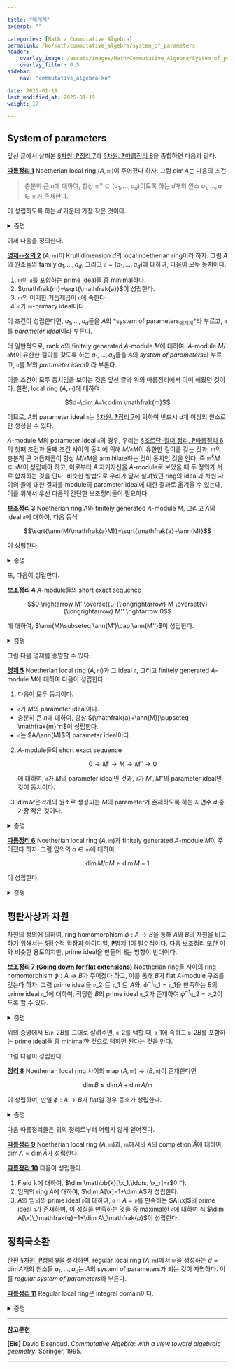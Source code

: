 ```yaml
---

title: "매개계"
excerpt: ""

categories: [Math / Commutative Algebra]
permalink: /ko/math/commutative_algebra/system_of_parameters
header:
    overlay_image: /assets/images/Math/Commutative_Algebra/System_of_parameters.png
    overlay_filter: 0.5
sidebar: 
    nav: "commutative_algebra-ko"

date: 2025-01-19
last_modified_at: 2025-01-19
weight: 17

---
```


## System of parameters

앞선 글에서 살펴본 [§차원, ⁋정리 7](/ko/math/commutative_algebra/Krull_dimension#thm7)과 [§차원, ⁋따름정리 8](/ko/math/commutative_algebra/Krull_dimension#cor8)을 종합하면 다음과 같다.

<div class="proposition" markdown="1">

<ins id="cor1">**따름정리 1**</ins> Noetherian local ring $(A, \mathfrak{m})$이 주어졌다 하자. 그럼 $\dim A$는 다음의 조건

> 충분히 큰 $n$에 대하여, 항상 $\mathfrak{m}^n\subseteq (a_1,\ldots, a_d)$이도록 하는 $d$개의 원소 $a_1,\ldots, a\in \mathfrak{m}$가 존재한다. 

이 성립하도록 하는 $d$ 가운데 가장 작은 것이다.

</div>
<details class="proof" markdown="1">
<summary>증명</summary>

우선 $\mathfrak{m}^n\subseteq (a_1,\ldots, a_d)$라 가정하자. 그럼 [§조르단-횔더 정리, ⁋따름정리 8](/ko/math/commutative_algebra/Jordan-Holder_theorem#cor8)에 의하여 $\mathfrak{m}$은 $(a_1,\ldots, a_d)$를 포함하는 prime ideal 중 minimal한 것이다. 따라서 [§차원, ⁋정리 7](/ko/math/commutative_algebra/Krull_dimension#thm7)에 의하여 $\codim \mathfrak{m}\leq d$가 성립한다. 

반대로 $(A,\mathfrak{m})$이 $\dim A=d$를 만족한다 하자. 그럼 정의에 의하여, 길이 $d$의 supremum은 $\mathfrak{m}$에서 시작하는 prime ideal들의 chain에서 나오므로, 정확히 $\codim \mathfrak{m}$과 같다. 따라서, [§차원, ⁋따름정리 8](/ko/math/commutative_algebra/Krull_dimension#cor8)을 사용하면 $\mathfrak{m}$이 ideal $(a_1,\ldots, a_d)$를 포함하는 것 중 minimal한 prime이도록 할 수 있다. 그럼 $\mathfrak{m}$은 $A/(a_1,\ldots, a_d)$에서 유일한 prime ideal이 되므로, 이것이 정확히 $A/(a_1,\ldots, a_d)$의 nilradical이 되어야 하고 ([§국소화의 성질들, ⁋따름정리 8](/ko/math/commutative_algebra//ko/math/commutative_algebra/properties_of_localization#cor8)) 따라서 원하는 결과를 얻는다. 

</details>

이제 다음을 정의한다. 

<div class="definition" markdown="1">

<ins id="prop-def2">**명제--정의 2**</ins> $(A,\mathfrak{m})$이 Krull dimension $d$의 local noetherian ring이라 하자. 그럼 $A$의 원소들의 family $a_1,\ldots, a_d$, 그리고 $\mathfrak{a}=(a_1,\ldots, a_d)$에 대하여, 다음이 모두 동치이다.

1. $\mathfrak{m}$이 $\mathfrak{a}$를 포함하는 prime ideal들 중 minimal하다.
2. $\mathfrak{m}=\sqrt{\mathfrak{a}}$이 성립한다.
3. $\mathfrak{m}$의 어떠한 거듭제곱이 $\mathfrak{a}$에 속한다. 
4. $\mathfrak{a}$가 $\mathfrak{m}$-primary ideal이다. 

이 조건이 성립한다면, $a_1,\ldots, a_d$들을 $A$의 *system of parameters<sub>매개계</sub>*라 부르고, $\mathfrak{a}$를 *parameter ideal*이라 부른다.

더 일반적으로, rank $d$의 finitely generated $A$-module $M$에 대하여, $A$-module $M/\mathfrak{a}M$이 유한한 길이를 갖도록 하는 $a_1,\ldots, a_d$들을 $A$의 *system of parameters*라 부르고, $\mathfrak{a}$를 $M$의 *parameter ideal*이라 부른다. 

</div>

이들 조건이 모두 동치임을 보이는 것은 앞선 글과 위의 따름정리에서 이미 해왔던 것이다. 한편, local ring $(A, \mathfrak{m})$에 대하여 

$$d=\dim A=\codim \mathfrak{m}$$

이므로, $A$의 parameter ideal $\mathfrak{a}$는 [§차원, ⁋정리 7](/ko/math/commutative_algebra/Krull_dimension#thm7)에 의하여 반드시 $d$개 이상의 원소로만 생성될 수 있다. 

$A$-module $M$의 parameter ideal $\mathfrak{a}$의 경우, 우리는 [§조르단-횔더 정리, ⁋따름정리 6](/ko/math/commutative_algebra/Jordan-Holder_theorem#cor6)의 첫째 조건과 둘째 조건 사이의 동치에 의해 $M/\mathfrak{a}M$이 유한한 길이를 갖는 것과, $\mathfrak{m}$의 충분히 큰 거듭제곱이 항상 $M/\mathfrak{a}M$을 annihilate하는 것이 동치인 것을 안다. 즉 $\mathfrak{m}^k M \subseteq \mathfrak{a}M$이 성립해야 하고, 이로부터 $A$ 자기자신을 $A$-module로 보았을 때 두 정의가 서로 합치하는 것을 안다. 비슷한 방법으로 우리가 앞서 살펴봤던 ring의 ideal과 차원 사이의 들에 대한 결과를 module의 parameter ideal에 대한 결과로 옮겨올 수 있는데, 이를 위해서 우선 다음의 간단한 보조정리들이 필요하다.

<div class="proposition" markdown="1">

<ins id="lem3">**보조정리 3**</ins> Noetherian ring $A$와 finitely generated $A$-module $M$, 그리고 $A$의 ideal $\mathfrak{a}$에 대하여, 다음 등식

$$\sqrt{\ann(M/\mathfrak{a}M)}=\sqrt{\mathfrak{a}+\ann(M)}$$

이 성립한다.

</div>
<details class="proof" markdown="1">
<summary>증명</summary>

[§국소화의 성질들, ⁋따름정리 8](/ko/math/commutative_algebra//ko/math/commutative_algebra/properties_of_localization#cor8)에 의하여 $\ann(M/\mathfrak{a}M)$을 포함하는 prime ideal들의 집합과 $\mathfrak{a}+\ann(M)$을 포함하는 prime ideal들의 집합이 정확히 동일하다는 것을 보이면 충분하다. 이제 prime ideal $\mathfrak{p}$가 $\ann(M/\mathfrak{a}M)$을 포함하는 것은 [§국소화, ⁋명제 5](/ko/math/commutative_algebra/localization#prop5)에 의하여 $(M/\mathfrak{a}M)\_\mathfrak{p}\neq 0$인 것과 동치이다. 그럼 $(M/\mathfrak{a}M)\_\mathfrak{p}=M\_\mathfrak{p}/\mathfrak{a}M\_\mathfrak{p}\neq 0$인 것은, [§정수적 확장, ⁋보조정리 8](/ko/math/commutative_algebra/integral_extension#lem8)에 의하여, $M\_\mathfrak{p}\neq 0$이고 $\mathfrak{a}A\_\mathfrak{p}\subseteq \mathfrak{p}A\_\mathfrak{p}$인 것과 동치이다. 이는 다시 [§국소화의 성질들, ⁋따름정리 8](/ko/math/commutative_algebra//ko/math/commutative_algebra/properties_of_localization#cor8)에 의하여, $\mathfrak{p}\supseteq \ann(M)$이고 $\mathfrak{p}\supseteq \mathfrak{a}$인 것, 즉 $\mathfrak{p}\supseteq \mathfrak{a}+\ann(M)$인 것과 동치이므로 원하는 결과를 얻는다. 

</details>

또, 다음이 성립한다.

<div class="proposition" markdown="1">

<ins id="lem4">**보조정리 4**</ins> $A$-module들의 short exact sequence

$$0 \rightarrow M' \overset{u}{\longrightarrow} M \overset{v}{\longrightarrow} M'' \rightarrow  0$$

에 대하여, $\ann(M)\subseteq \ann(M')\cap \ann(M'')$이 성립한다.

</div>
<details class="proof" markdown="1">
<summary>증명</summary>

$a\in\ann(M)$이라 하면, 임의의 $x'\in M'$에 대하여 $u(ax')=au(x')=0$이고, $u$는 injective이므로 $ax'=0$가 되어 $a\in\ann(M')$이다.

비슷하게, 임의의 $x''\in M''$에 대하여, $v$가 surjective이므로 $v(x)=x''$를 만족하는 $x\in M$가 존재하고 그럼 $ax''=av(x)=v(ax)=0$이므로 $a\in\ann(M'')$이다. 

</details>

그럼 다음 명제를 증명할 수 있다. 

<div class="proposition" markdown="1">

<ins id="prop5">**명제 5**</ins> Noetherian local ring $(A,\mathfrak{m})$과 그 ideal $\mathfrak{a}$, 그리고 finitely generated $A$-module $M$에 대하여 다음이 성립한다.

1. 다음이 모두 동치이다.
  - $\mathfrak{a}$가 $M$의 parameter ideal이다. 
  - 충분히 큰 $n$에 대하여, 항상 $(\mathfrak{a}+\ann(M))\supseteq \mathfrak{m}^n$이 성립한다.
  - $\mathfrak{a}$는 $A/\ann(M)$의 parameter ideal이다.
2. $A$-module들의 short exact sequence 
    
    $$0 \rightarrow M' \rightarrow M \rightarrow M'' \rightarrow 0$$

    에 대하여, $\mathfrak{a}$가 $M$의 parameter ideal인 것과, $\mathfrak{a}$가 $M',M''$의 parameter ideal인 것이 동치이다.
3. $\dim M$은 $d$개의 원소로 생성되는 $M$의 parameter가 존재하도록 하는 자연수 $d$ 중 가장 작은 것이다. 

</div>
<details class="proof" markdown="1">
<summary>증명</summary>

1. 우선 $\mathfrak{a}$가 $M$의 parameter ideal이라 가정하자. 그럼 [명제--정의 2](#prop-def2) 직후에 살펴본 논증에 의하여 $\mathfrak{m}$의 충분히 큰 거듭제곱이 항상 $M/\mathfrak{a}M$을 annihilate하는 것을 알고, 이와 [보조정리 3](#lem3)을 종합하면
    
    $$\mathfrak{m}\subseteq \sqrt{\ann(M/\mathfrak{a}M)}=\sqrt{\mathfrak{a}+\ann(M)}$$

    이므로, 충분히 큰 $n$에 대하여 $\mathfrak{m}^n\in(\mathfrak{a}+\ann(M))$이 성립해야 하는 것을 안다.  
    이제 둘째 조건을 가정하자. 그럼 ring $A'=A/\ann(M)$에서 $\mathfrak{m}+\ann(M)$은 유일한 maximal ideal이고, 가정으로부터 충분히 큰 $n$에 대하여 $(\mathfrak{m}+\ann(M))^n$이 $\mathfrak{a}+\ann(M)$에 속해야 하는 것을 알고 있으므로 $\mathfrak{a}+\ann(M)$은 $A/\ann(M)$의 (ring으로서의) parameter ideal이며, $A/\ann(M)$을 $A$-module로 보면 원하는 결과를 얻는다.  
    마지막 동치의 경우, 다음 포함관계

    $$\mathfrak{m}\subseteq \sqrt{\mathfrak{a}+\ann(M)}=\sqrt{\ann(M/\mathfrak{a}M)}$$

    로부터 자명하다. 
2. $\mathfrak{a}$가 $M$의 parameter ideal이라 하자. 그럼 [보조정리 4](#lem4)에 의하여 $\ann(M)\subseteq \ann(M')\cap \ann(M'')$이므로 $\mathfrak{a}$가 이들의 parameter ideal인 것이 자명하다. 거꾸로 $A/\mathfrak{a}\otimes-$를 취해 얻어지는 다음의 exact sequence
    
    $$M'/\mathfrak{a}M' \rightarrow M/ \mathfrak{a}M \rightarrow M''/\mathfrak{a}M'' \rightarrow 0$$

    로부터, 만일 $M'/\mathfrak{a}M'$과 $M''/\mathfrak{a}M''$이 유한한 길이를 갖는다면 $M/\mathfrak{a}M$ 또한 그래야 한다는 것을 안다.
3. 정의에 의하여 $\dim M=\dim A/\ann(M)$이므로 첫째 결과와 [§차원, ⁋따름정리 8](/ko/math/commutative_algebra/Krull_dimension#cor8)로부터 자명하다. 

</details>

<div class="proposition" markdown="1">

<ins id="cor6">**따름정리 6**</ins> Noetherian local ring $(A, \mathfrak{m})$과 finitely generated $A$-module $M$이 주어졌다 하자. 그럼 임의의 $a\in \mathfrak{m}$에 대하여,

$$\dim M/ aM \geq \dim M-1$$

이 성립한다. 

</div>
<details class="proof" markdown="1">
<summary>증명</summary>

정의에 의하여, $\dim M/aM=d$라는 것은 ring $A/\ann(M/aM)$의 차원이 $d$라는 것이다. 그럼 [따름정리 1](#cor1)에 의하여 $A/\ann(M/aM)$은 $d$개의 원소로 생성되는 parameter ideal $\mathfrak{a}=(a_1,\ldots, a_d)$를 가지며, [명제 5](#prop5)의 첫째 결과에 의하여 이는 $M/aM$의 parameter ideal이기도 하다. 그럼 

$$\frac{M/aM}{\mathfrak{a}(M/aM)}\cong \frac{M}{((a)+\mathfrak{a})M}=\frac{M}{(a,a_1,\ldots, a_d)M}$$

이 유한한 길이를 가지므로, $(a,a_1,\ldots, a_d)$는 $M$의 parameter ideal이 된다. 따라서 [명제 5](#prop5)의 셋째 조건에 의하여 $\dim M\leq 1+d$이다. 

</details>

## 평탄사상과 차원

차원의 정의에 의하여, ring homomorphism $\phi: A \rightarrow B$을 통해 $A$와 $B$의 차원을 비교하기 위해서는 [§정수적 확장과 아이디얼, ⁋명제 1](/ko/math/commutative_algebra/lying_over_and_going_up#prop1)이 필수적이다. 다음 보조정리 또한 이와 비슷한 용도이지만, prime ideal을 만들어내는 방향이 반대이다. 

<div class="proposition" markdown="1">

<ins id="lem7">**보조정리 7 (Going down for flat extensions)**</ins> Noetherian ring들 사이의 ring homomorphism $\phi: A \rightarrow B$가 주어졌다 하고, 이를 통해 $B$가 flat $A$-module 구조를 갖는다 하자. 그럼 prime ideal들 $\mathfrak{p}\_2\subseteq\mathfrak{p}\_1\subseteq A$와, $\phi^{-1}\mathfrak{q}\_1=\mathfrak{p}\_1$을 만족하는 $B$의 prime ideal $\mathfrak{q}\_1$에 대하여, 적당한 $B$의 prime ideal $\mathfrak{q}\_2$가 존재하여 $\phi^{-1}\mathfrak{q}\_2=\mathfrak{p}\_2$이도록 할 수 있다. 

</div>
<details class="proof" markdown="1">
<summary>증명</summary>

우선 $\phi: A \rightarrow B$에 $A/\mathfrak{p}\_2\otimes_A-$를 취하면 다음의 ring homomorphism

$$\phi\otimes_A\id_{A/\mathfrak{p}_2}: A/\mathfrak{p}_2\cong A\otimes_A A/\mathfrak{p}_2 \rightarrow B\otimes_A A/\mathfrak{p}_2\cong B/\mathfrak{p}_2B$$

를 얻으며, $\phi$가 flat이라는 가정으로부터 이 또한 flat인 것을 안다. 따라서 $\mathfrak{p}\_2=0$이고 $A$가 integral domain이라 가정해도 충분하다. 그럼 [§평탄성, ⁋따름정리 3](/ko/math/commutative_algebra/flatness#cor3)에 의하여 $\phi$는 $A$의 non-zerodivisor를 $B$의 non-zerodivisor로 옮겨야 한다. 

한편, [\[집합론\] §선택공리, ⁋정리 4](/ko/math/set_theory/axiom_of_choice#thm4)에 의하여 우리는 $\mathfrak{q}\_1$에 포함되는 minimal prime ideal $\mathfrak{q}\_2$가 존재함을 안다. 그런데 $B$를 자기 자신 위에 정의된 module로 본다면 $\ann B=0$이므로 [§동반소아이디얼, ⁋정리 7](/ko/math/commutative_algebra/associated_primes#thm7)의 첫째 결과에 의하여 $\mathfrak{q}\_2\in \Ass B$이고, 다시 해당 정리의 둘째 결과에 의하여 $\mathfrak{q}\_2$는 zero-divisor로만 이루어져 있어야 한다. 따라서 위에서 살펴본 $\phi$의 성질에 의하여 $\phi^{-1}(\mathfrak{q}\_2)=0$이어야 함을 안다. 

</details>

위의 증명에서 $B/\mathfrak{p}\_2B$를 그대로 살려주면, $\mathfrak{q}\_2$를 택할 때, $\mathfrak{q}\_1$에 속하고 $\mathfrak{p}\_2 B$를 포함하는 prime ideal들 중 minimal한 것으로 택하면 된다는 것을 안다. 

그럼 다음이 성립한다.

<div class="proposition" markdown="1">

<ins id="thm8">**정리 8**</ins> Noetherian local ring 사이의 map $(A,\mathfrak{m}) \rightarrow (B, \mathfrak{n})$이 존재한다면

$$\dim B\leq \dim A +\dim A/\mathfrak{m}$$

이 성립하며, 만일 $\phi:A \rightarrow B$가 flat일 경우 등호가 성립한다.

</div>
<details class="proof" markdown="1">
<summary>증명</summary>

편의상 $\dim A=d$, $e=\dim B/\mathfrak{m}B$로 표기하자. 우선 [따름정리 1](#cor1)에 의해 $a_1,\ldots, a_d$이 존재하여, 충분히 큰 $s$에 대하여는 항상 $\mathfrak{m}^s\subseteq (a_1,\ldots, a_d)$이도록 할 수 있고, 비슷하게 $b_1,\ldots, b_e\in B$가 존재하여, 충분히 큰 $t$에 대하여는 항상 $\mathfrak{n}^t\subseteq \phi(\mathfrak{m})B+(b_1,\ldots, b_e)$이도록 할 수 있다. 그럼 이제

$$\mathfrak{n}^{st}=(\mathfrak{n}^t)^s\subseteq (\phi(\mathfrak{m})B+(b_1,\ldots, b_e))^s\subseteq \phi(\mathfrak{m}^s)B+(b_1,\ldots, b_e)\subseteq (\phi(a_1),\ldots, \phi(a_d), b_1,\ldots, b_e)$$

이므로, [§차원, ⁋정리 7](/ko/math/commutative_algebra/Krull_dimension#thm7)에 의해 $\dim B\leq d+e$가 성립한다. 

이제 $\phi:A \rightarrow B$가 $B$를 flat $A$-module로 만든다 가정하고 반대방향 부등호를 보이자. 우선 이를 위해 $B/\phi(\mathfrak{m})B$의 차원을 주는 prime ideal들의 chain을 생각하면, $B$의 적당한 prime ideal $\mathfrak{q}$가 존재하여 $\dim \mathfrak{q}=\dim B/\phi(\mathfrak{m})B$이도록 할 수 있으며, 특히 $\mathfrak{q}$는 $\phi(\mathfrak{m})B$를 포함하는 prime ideal 중 minimal한 것이다. 그럼 이제 다음의 부등식

$$\dim B\geq\dim \mathfrak{q}+\codim \mathfrak{q}=\dim B/\phi(\mathfrak{m})B+\codim \mathfrak{q}$$

으로부터, 우리가 보여야 하는 것은 $\codim \mathfrak{q}\geq\dim A$임을 안다. 그런데 정의에 의하여 $\phi^{-1}(\mathfrak{q})=\mathfrak{m}$이므로, [보조정리 7](#lem7)에 의해 우리는 $\mathfrak{m}$으로 시작하는 $A$의 prime ideal들의 chain

$$\mathfrak{m}\supseteq \mathfrak{p}_1\supseteq \mathfrak{p}_2\supseteq\cdots$$

이 주어질 때마다 $\mathfrak{q}$로부터 시작하는 $B$의 prime ideal들의 chain

$$\mathfrak{q}\supseteq \mathfrak{q}_1\supseteq \mathfrak{q}_2\supseteq\cdots$$

이 존재함을 알고, 이로부터 원하는 부등식을 얻는다. 

</details>

다음 따름정리들은 위의 정리로부터 어렵지 않게 얻어진다. 

<div class="proposition" markdown="1">

<ins id="cor9">**따름정리 9**</ins> Noetherian local ring $(A, \mathfrak{m})$과, $\mathfrak{m}$에서의 $A$의 completion $\widehat{A}$에 대하여, $\dim A=\dim \widehat{A}$가 성립한다.

</div>

<div class="proposition" markdown="1">

<ins id="cor10">**따름정리 10**</ins> 다음이 성립한다.

1. Field $\mathbb{k}$에 대하여, $\dim \mathbb{k}[\x_1,\ldots, \x_r]=r$이다. 
2. 임의의 ring $A$에 대하여, $\dim A[\x]=1+\dim A$가 성립한다.
3. $A$의 임의의 prime ideal $\mathfrak{p}$에 대하여, $\mathfrak{q}\cap A=\mathfrak{p}$를 만족하는 $A[\x]$의 prime ideal $\mathfrak{q}$가 존재하며, 이 성질을 만족하는 것들 중 maximal한 $\mathfrak{q}$에 대하여 식 $\dim A[\x]\_\mathfrak{q}=1+\dim A\_\mathfrak{p}$이 성립한다. 

</div>

## 정칙국소환

한편 [§차원, ⁋정의 9](/ko/math/commutative_algebra/Krull_dimension#def9)을 생각하면, regular local ring $(A, \mathfrak{m})$에서 $\mathfrak{m}$을 생성하는 $d=\dim A$개의 원소들 $a_1,\ldots, a_d$는 $A$의 system of parameters가 되는 것이 자명하다. 이를 *regular system of parameters*라 부른다. 

<div class="proposition" markdown="1">

<ins id="cor11">**따름정리 11**</ins> Regular local ring은 integral domain이다. 

</div>
<details class="proof" markdown="1">
<summary>증명</summary>

$(A, \mathfrak{m})$의 차원에 대한 귀납법으로 증명한다. $d=0$인 경우는 $A$가 field이므로 증명할 것이 없다. $\dim A=d$인 경우까지 주어진 주장이 성립한다 가정하고 $\dim A=d+1$인 경우를 보이자. 그럼 특히 $\mathfrak{m}\neq 0$이므로 [§정수적 확장, ⁋보조정리 8](/ko/math/commutative_algebra/integral_extension#lem8)로부터 $\mathfrak{m}\neq \mathfrak{m}^2$임을 안다. 한편, [§동반소아이디얼, ⁋정리 7](/ko/math/commutative_algebra/associated_primes#thm7)로부터 $A$의 minimal prime ideal들은 유한하다는 것을 안다. 이들을 $\mathfrak{p}\_1,\ldots, \mathfrak{p}\_k$라 하자. 만일

$$\mathfrak{m}\subseteq \mathfrak{m}^2\cup \mathfrak{p}_1\cup\cdots\cup \mathfrak{p}_k$$

라면 [§동반소아이디얼, ⁋보조정리 2](/ko/math/commutative_algebra/associated_primes#lem2)과 위의 계산 $\mathfrak{m}\neq \mathfrak{m}^2$에 의해 $\mathfrak{m}=\mathfrak{p}\_i$여야 하고, 이는

$$d+1=\dim A=\codim \mathfrak{m}=\codim \mathfrak{p}_i=0$$

이 되어 모순이므로 우리는 반드시 적당한 $a\in \mathfrak{m}$이 존재하여 $a\not\in \mathfrak{m}^2\cup \mathfrak{p}\_1\cup\cdots\cup \mathfrak{p}\_k$여야 함을 안다. 

이제 $A'=A/(a)$라 하고, $A'$의 maximal ideal $\mathfrak{m}'=\mathfrak{m}A'$를 생각하자. 그럼 $a$의 선택에 의하여, $A'$의 prime ideal들 중에는 $\mathfrak{p}\_i$에 대응되는 것이 없으므로 반드시 $\dim A'<\dim A$가 성립하며, 이를 [따름정리 6](#cor6)과 종합하면 $\dim A'=d-1$인 것을 안다. 따라서 다음 식

$$\mathfrak{m}'/(\mathfrak{m}')^2=\mathfrak{m}/(\mathfrak{m}^2+(a))$$

과 [§정수적 확장, ⁋보조정리 8](/ko/math/commutative_algebra/integral_extension#lem8)로부터 $\mathfrak{m}'$이 $(d-1)$개의 원소로 생성되는 것을 알고, 따라서 귀납적 가정에 의해 $A'$는 integral domain이다. 즉, $(a)$는 prime ideal이며, 따라서 어떤 $i$에 대해 $\mathfrak{p}\_i\subsetneq (a)$가 성립한다. 

이제 임의의 $x\in \mathfrak{p}\_i$에 대하여, $x=\alpha a$이도록 하는 $\alpha\in A$를 택하자. 그럼 $a\not\in \mathfrak{p}\_i$이므로 $\alpha\in \mathfrak{p}\_i$이고, 따라서 $\mathfrak{p}\_i=a \mathfrak{p}\_i$이며 이로부터 $\mathfrak{p}\_i=\mathfrak{m}\mathfrak{p}\_i$이다. 다시 [§정수적 확장, ⁋보조정리 8](/ko/math/commutative_algebra/integral_extension#lem8)를 적용하면 $\mathfrak{p}\_i=0$이므로 $A$는 integral domain이다. 

</details>

---

**참고문헌**

**[Eis]** David Eisenbud. *Commutative Algebra: with a view toward algebraic geometry*. Springer, 1995. 

---